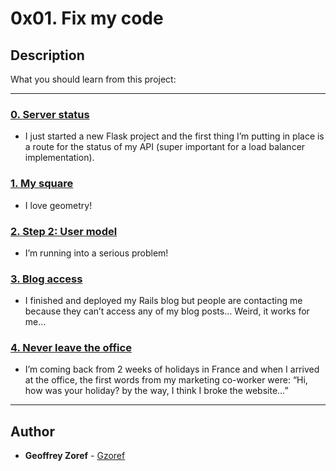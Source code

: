 # 0x01. Fix my code

## Description
What you should learn from this project:

---

### [0. Server status](./status_server/)
* I just started a new Flask project and the first thing I’m putting in place is a route for the status of my API (super important for a load balancer implementation).


### [1. My square](./square.py)
* I love geometry! 


### [2. Step 2: User model](./user.py)
* I’m running into a serious problem! 


### [3. Blog access](./blog)
* I finished and deployed my Rails blog but people are contacting me because they can’t access any of my blog posts… Weird, it works for me…


### [4. Never leave the office](./react-blog)
* I’m coming back from 2 weeks of holidays in France and when I arrived at the office, the first words from my marketing co-worker were: “Hi, how was your holiday? by the way, I think I broke the website…”

---

## Author
* **Geoffrey Zoref** - [Gzoref](https://github.com/Gzoref)